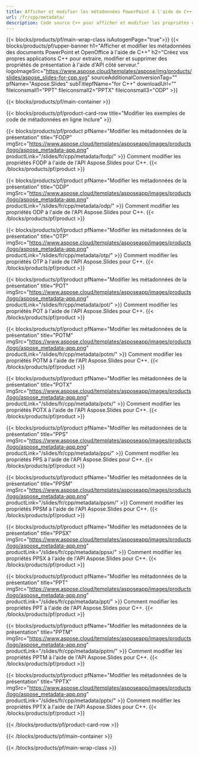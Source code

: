 ```yaml
---
title: Afficher et modifier les métadonnées PowerPoint à l'aide de C++
url: /fr/cpp/metadata/
description: Code source C++ pour afficher et modifier les propriétés de présentation
---
```


{{< blocks/products/pf/main-wrap-class isAutogenPage="true">}}
{{< blocks/products/pf/upper-banner h1="Afficher et modifier les métadonnées des documents PowerPoint et OpenOffice à l'aide de C++" h2="Créez vos propres applications C++ pour extraire, modifier et supprimer des propriétés de présentation à l'aide d'API côté serveur." logoImageSrc="https://www.aspose.cloud/templates/aspose/img/products/slides/aspose_slides-for-cpp.svg" sourceAdditionalConversionTag="" pfName="Aspose.Slides" subTitlepfName="for C++" downloadUrl="" fileiconsmall1="PPT" fileiconsmall2="PPTX" fileiconsmall3="ODP" >}}

{{< blocks/products/pf/main-container >}}

{{< blocks/products/pf/product-card-row title="Modifier les exemples de code de métadonnées en ligne Inclure" >}}

{{< blocks/products/pf/product pfName="Modifier les métadonnées de la présentation" title="FODP" imgSrc="https://www.aspose.cloud/templates/asposeapp/images/products/logo/aspose_metadata-app.png" productLink="/slides/fr/cpp/metadata/fodp/" >}}
Comment modifier les propriétés FODP à l'aide de l'API Aspose.Slides pour C++.
{{< /blocks/products/pf/product >}}

{{< blocks/products/pf/product pfName="Modifier les métadonnées de la présentation" title="ODP" imgSrc="https://www.aspose.cloud/templates/asposeapp/images/products/logo/aspose_metadata-app.png" productLink="/slides/fr/cpp/metadata/odp/" >}}
Comment modifier les propriétés ODP à l'aide de l'API Aspose.Slides pour C++.
{{< /blocks/products/pf/product >}}

{{< blocks/products/pf/product pfName="Modifier les métadonnées de la présentation" title="OTP" imgSrc="https://www.aspose.cloud/templates/asposeapp/images/products/logo/aspose_metadata-app.png" productLink="/slides/fr/cpp/metadata/otp/" >}}
Comment modifier les propriétés OTP à l'aide de l'API Aspose.Slides pour C++.
{{< /blocks/products/pf/product >}}

{{< blocks/products/pf/product pfName="Modifier les métadonnées de la présentation" title="POT" imgSrc="https://www.aspose.cloud/templates/asposeapp/images/products/logo/aspose_metadata-app.png" productLink="/slides/fr/cpp/metadata/pot/" >}}
Comment modifier les propriétés POT à l'aide de l'API Aspose.Slides pour C++.
{{< /blocks/products/pf/product >}}

{{< blocks/products/pf/product pfName="Modifier les métadonnées de la présentation" title="POTM" imgSrc="https://www.aspose.cloud/templates/asposeapp/images/products/logo/aspose_metadata-app.png" productLink="/slides/fr/cpp/metadata/potm/" >}}
Comment modifier les propriétés POTM à l'aide de l'API Aspose.Slides pour C++.
{{< /blocks/products/pf/product >}}

{{< blocks/products/pf/product pfName="Modifier les métadonnées de la présentation" title="POTX" imgSrc="https://www.aspose.cloud/templates/asposeapp/images/products/logo/aspose_metadata-app.png" productLink="/slides/fr/cpp/metadata/potx/" >}}
Comment modifier les propriétés POTX à l'aide de l'API Aspose.Slides pour C++.
{{< /blocks/products/pf/product >}}

{{< blocks/products/pf/product pfName="Modifier les métadonnées de la présentation" title="PPS" imgSrc="https://www.aspose.cloud/templates/asposeapp/images/products/logo/aspose_metadata-app.png" productLink="/slides/fr/cpp/metadata/pps/" >}}
Comment modifier les propriétés PPS à l'aide de l'API Aspose.Slides pour C++.
{{< /blocks/products/pf/product >}}

{{< blocks/products/pf/product pfName="Modifier les métadonnées de la présentation" title="PPSM" imgSrc="https://www.aspose.cloud/templates/asposeapp/images/products/logo/aspose_metadata-app.png" productLink="/slides/fr/cpp/metadata/ppsm/" >}}
Comment modifier les propriétés PPSM à l'aide de l'API Aspose.Slides pour C++.
{{< /blocks/products/pf/product >}}

{{< blocks/products/pf/product pfName="Modifier les métadonnées de la présentation" title="PPSX" imgSrc="https://www.aspose.cloud/templates/asposeapp/images/products/logo/aspose_metadata-app.png" productLink="/slides/fr/cpp/metadata/ppsx/" >}}
Comment modifier les propriétés PPSX à l'aide de l'API Aspose.Slides pour C++.
{{< /blocks/products/pf/product >}}

{{< blocks/products/pf/product pfName="Modifier les métadonnées de la présentation" title="PPT" imgSrc="https://www.aspose.cloud/templates/asposeapp/images/products/logo/aspose_metadata-app.png" productLink="/slides/fr/cpp/metadata/ppt/" >}}
Comment modifier les propriétés PPT à l'aide de l'API Aspose.Slides pour C++.
{{< /blocks/products/pf/product >}}

{{< blocks/products/pf/product pfName="Modifier les métadonnées de la présentation" title="PPTM" imgSrc="https://www.aspose.cloud/templates/asposeapp/images/products/logo/aspose_metadata-app.png" productLink="/slides/fr/cpp/metadata/pptm/" >}}
Comment modifier les propriétés PPTM à l'aide de l'API Aspose.Slides pour C++.
{{< /blocks/products/pf/product >}}

{{< blocks/products/pf/product pfName="Modifier les métadonnées de la présentation" title="PPTX" imgSrc="https://www.aspose.cloud/templates/asposeapp/images/products/logo/aspose_metadata-app.png" productLink="/slides/fr/cpp/metadata/pptx/" >}}
Comment modifier les propriétés PPTX à l'aide de l'API Aspose.Slides pour C++.
{{< /blocks/products/pf/product >}}



{{< /blocks/products/pf/product-card-row >}}

{{< /blocks/products/pf/main-container >}}
    
{{< /blocks/products/pf/main-wrap-class >}}